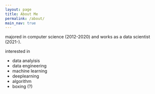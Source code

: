 ```yaml
---
layout: page
title: About Me
permalink: /about/
main_nav: true
---
```


majored in computer science (2012-2020) and works as a data scientist (2021-).  <br/>

interested in
- data analyisis
- data engineering
- machine learning
- deeplearning
- algorithm
- boxing (?)
